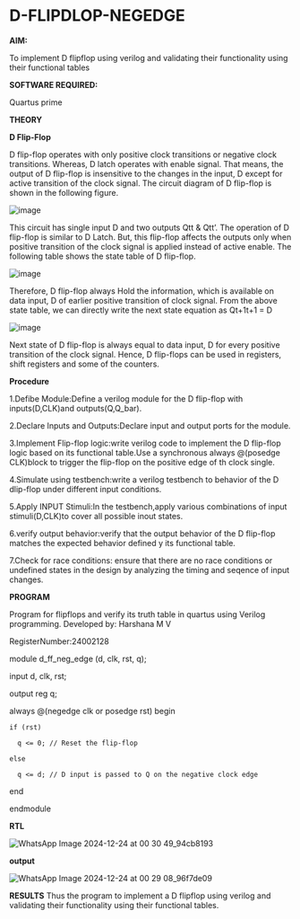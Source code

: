 # D-FLIPDLOP-NEGEDGE

**AIM:**

To implement  D flipflop using verilog and validating their functionality using their functional tables

**SOFTWARE REQUIRED:**

Quartus prime

**THEORY**

**D Flip-Flop**

D flip-flop operates with only positive clock transitions or negative clock transitions. Whereas, D latch operates with enable signal. That means, the output of D flip-flop is insensitive to the changes in the input, D except for active transition of the clock signal. The circuit diagram of D flip-flop is shown in the following figure.

![image](https://github.com/naavaneetha/D-FLIPDLOP-NEGEDGE/assets/154305477/48c81fe8-bc3f-40e7-95e2-519fc155ad51)

This circuit has single input D and two outputs Qtt & Qtt’. The operation of D flip-flop is similar to D Latch. But, this flip-flop affects the outputs only when positive transition of the clock signal is applied instead of active enable. The following table shows the state table of D flip-flop.

![image](https://github.com/naavaneetha/D-FLIPDLOP-NEGEDGE/assets/154305477/e5f3fda7-68ec-4a3a-a0a4-cf6f9cc4ab55)

Therefore, D flip-flop always Hold the information, which is available on data input, D of earlier positive transition of clock signal. From the above state table, we can directly write the next state equation as Qt+1t+1 = D

![image](https://github.com/naavaneetha/D-FLIPDLOP-NEGEDGE/assets/154305477/8592c0d8-2917-4142-91b9-d6c30dd891d2)

Next state of D flip-flop is always equal to data input, D for every positive transition of the clock signal. Hence, D flip-flops can be used in registers, shift registers and some of the counters.

**Procedure**

1.Defibe Module:Define a verilog module for the D flip-flop with inputs(D,CLK)and outputs(Q,Q_bar).

2.Declare Inputs and Outputs:Declare input and output ports for the module.

3.Implement Flip-flop logic:write verilog code to implement the D flip-flop logic based on its functional table.Use a synchronous always @(posedge CLK)block to trigger the flip-flop on the positive edge of th clock single.

4.Simulate using testbench:write a verilog testbench to behavior of the D dlip-flop under different input conditions.

5.Apply INPUT Stimuli:In the testbench,apply various combinations of input stimuli(D,CLK)to cover all possible inout states.

6.verify output behavior:verify that the output behavior of the D flip-flop matches the expected behavior defined y its functional table.

7.Check for race conditions: ensure that there are no race conditions or undefined states in the design by analyzing the timing and seqence of input changes.

**PROGRAM**

Program for flipflops and verify its truth table in quartus using Verilog programming. 
Developed by: Harshana M V

RegisterNumber:24002128

module d_ff_neg_edge (d, clk, rst, q);

  input d, clk, rst;
  
  output reg q;

  always @(negedge clk or posedge rst) begin
  
    if (rst)
    
      q <= 0; // Reset the flip-flop
      
    else
    
      q <= d; // D input is passed to Q on the negative clock edge
      
  end
  
endmodule



**RTL**

![WhatsApp Image 2024-12-24 at 00 30 49_94cb8193](https://github.com/user-attachments/assets/e0ca2097-b1fb-4f32-8a26-5700a6eb821c)



**output**

![WhatsApp Image 2024-12-24 at 00 29 08_96f7de09](https://github.com/user-attachments/assets/38b20a9e-b1fa-412f-bb47-74bdaa7b4fa7)



**RESULTS**
Thus the program to implement a D flipflop using verilog and validating their functionality using their functional tables.
